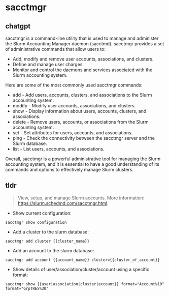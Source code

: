 # sacctmgr 
## chatgpt 
sacctmgr is a command-line utility that is used to manage and administer the Slurm Accounting Manager daemon (sacctmd). sacctmgr provides a set of administrative commands that allow users to:

- Add, modify and remove user accounts, associations, and clusters.
- Define and manage user charges.
- Monitor and control the daemons and services associated with the Slurm accounting system.

Here are some of the most commonly used sacctmgr commands:

- add - Add users, accounts, clusters, and associations to the Slurm accounting system.
- modify - Modify user accounts, associations, and clusters.
- show - Display information about users, accounts, clusters, and associations.
- delete - Remove users, accounts, or associations from the Slurm accounting system.
- set - Set attributes for users, accounts, and associations.
- ping - Check the connectivity between the sacctmgr server and the Slurm database.
- list - List users, accounts, and associations.

Overall, sacctmgr is a powerful administrative tool for managing the Slurm accounting system, and it is essential to have a good understanding of its commands and options to effectively manage Slurm clusters. 

## tldr 
 
> View, setup, and manage Slurm accounts.
> More information: <https://slurm.schedmd.com/sacctmgr.html>.

- Show current configuration:

`sacctmgr show configuration`

- Add a cluster to the slurm database:

`sacctmgr add cluster {{cluster_name}}`

- Add an account to the slurm database:

`sacctmgr add account {{account_name}} cluster={{cluster_of_account}}`

- Show details of user/association/cluster/account using a specific format:

`sacctmgr show {{user|association|cluster|account}} format="Account%10" format="GrpTRES%30"`
